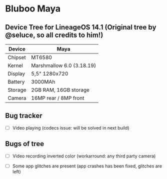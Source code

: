 Bluboo Maya
===========
Device Tree for LineageOS 14.1 (Original tree by @seluce, so all credits to him!)
------------------

| Device | Maya |
| ------ | ------ |
| Chipset | MT6580 |
| Kernel |  Marshmallow 6.0 (3.18.19) |
| Display | 5,5" 1280x720 |
| Battery | 3000MAh |
| Storage |2GB RAM, 16GB storage |
| Camera | 16MP rear / 8MP front |

Bug tracker
---------------
- [ ] Video playing (codecs issue: will be solved in next build)

Bugs of tree
---------------
- [ ] Video recording inverted color (workarround: any third party camera)
- [ ] Some app glitches are present (app crashes has been fixed, glitches are left)


